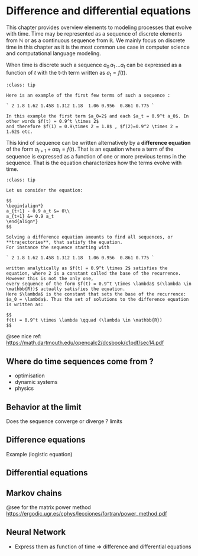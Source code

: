 
Difference and differential equations
====


This chapter provides overview elements to modeling processes that evolve with time.
Time may be represented as a sequence of discrete elements from $\mathbb{N}$ or as a continuous sequence from $\mathbb{R}$. We mainly focus
on discrete time in this chapter as it is the most common use case in computer science and computational language modeling.

When time is discrete such a sequence $a_0\, a_1\, \ldots a_t$ can be expressed as a function of $t$ with the t-th term written as $a_t = f(t)$.

```{admonition} Example
:class: tip

Here is an example of the first few terms of such a sequence :

` 2 1.8 1.62 1.458 1.312 1.18  1.06 0.956  0.861 0.775 `

In this example the first term $a_0=2$ and each $a_t = 0.9^t a_0$. In other words $f(t) = 0.9^t \times 2$
and therefore $f(1) = 0.9\times 2 = 1.8$ , $f(2)=0.9^2 \times 2 = 1.62$ etc.
```
This kind of sequence can be written alternatively by a **difference equation** of the form $a_{t+1} + \alpha a_t =  f(t)$. That is 
an equation where a term of the sequence is expressed as a function of one or more previous terms in the sequence. That is the equation
characterizes how the terms evolve with time.

```{admonition} Example
:class: tip

Let us consider the equation: 

$$
\begin{align*}
a_{t+1} - 0.9 a_t &= 0\\
a_{t+1} &= 0.9 a_t
\end{align*}
$$

Solving a difference equation amounts to find all sequences, or **trajectories**, that satisfy the equation.
For instance the sequence starting with

` 2 1.8 1.62 1.458 1.312 1.18  1.06 0.956  0.861 0.775 `

written analytically as $f(t) = 0.9^t \times 2$ satisfies the equation, where 2 is a constant called the base of the recurrence. However this is not the only one,
every sequence of the form $f(t) = 0.9^t \times \lambda$ $(\lambda \in \mathbb{R})$ actually satisfies the equation.
Here $\lambda$ is the constant that sets the base of the recurrence: $a_0 = \lambda$. Thus the set of solutions to the difference equation is written as:

$$
f(t) = 0.9^t \times \lambda \qquad (\lambda \in \mathbb{R})
$$
```



@see nice ref: https://math.dartmouth.edu/opencalc2/dcsbook/c1pdf/sec14.pdf


Where do time sequences come from ? 
-------

  - optimisation
  - dynamic systems
  - physics



Behavior at the limit
----------
Does the sequence converge or diverge ? limits


Difference equations
--------

Example (logistic equation)


Differential equations
---------


Markov chains
----------

@see for the matrix power method
https://ergodic.ugr.es/cphys/lecciones/fortran/power_method.pdf

Neural Network
-----------
 - Express them as function of time => difference and differential equations

